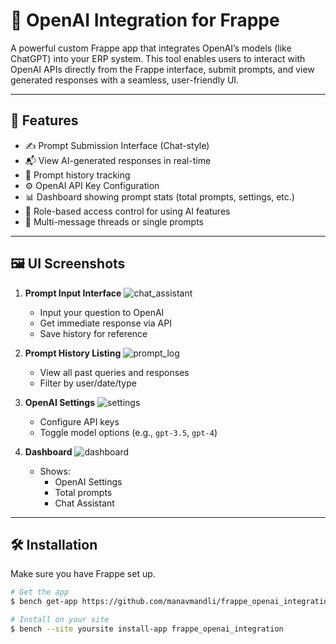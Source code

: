 # 🧠 OpenAI Integration for Frappe

A powerful custom Frappe app that integrates OpenAI’s models (like ChatGPT) into your ERP system. This tool enables users to interact with OpenAI APIs directly from the Frappe interface, submit prompts, and view generated responses with a seamless, user-friendly UI.

---

## 🌟 Features

- ✍️ Prompt Submission Interface (Chat-style)
- 📬 View AI-generated responses in real-time
- 🧾 Prompt history tracking
- ⚙️ OpenAI API Key Configuration
- 📊 Dashboard showing prompt stats (total prompts, settings, etc.)
- 🔐 Role-based access control for using AI features
- 💬 Multi-message threads or single prompts

---

## 🖼️ UI Screenshots

1. **Prompt Input Interface**
![chat_assistant](images/chat_assistant.png)
   - Input your question to OpenAI
   - Get immediate response via API
   - Save history for reference

2. **Prompt History Listing**
![prompt_log](images/prompt_log.png)
   - View all past queries and responses
   - Filter by user/date/type

3. **OpenAI Settings**
![settings](images/settings.png)
   - Configure API keys
   - Toggle model options (e.g., `gpt-3.5`, `gpt-4`)

4. **Dashboard**
![dashboard](images/dashboard.png)
   - Shows:
     - OpenAI Settings
     - Total prompts
     - Chat Assistant

---

## 🛠️ Installation

Make sure you have Frappe set up.

```bash
# Get the app
$ bench get-app https://github.com/manavmandli/frappe_openai_integration.git

# Install on your site
$ bench --site yoursite install-app frappe_openai_integration


